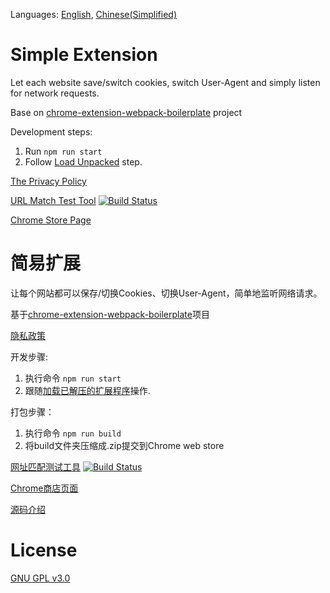 Languages: [English](#simple-extension), [Chinese(Simplified)](#简易扩展)

# Simple Extension
Let each website save/switch cookies, switch User-Agent and simply listen for network requests.

Base on [chrome-extension-webpack-boilerplate](https://github.com/samuelsimoes/chrome-extension-webpack-boilerplate) project

Development steps:
1. Run `npm run start`
2. Follow [Load Unpacked](https://developer.chrome.com/extensions/getstarted#manifest) step.


[The Privacy Policy](./PrivacyPolicy.md)


[URL Match Test Tool](https://gzlock.github.io/simple-extension) [![Build Status](https://travis-ci.org/gzlock/simple-extension.svg?branch=master)](https://travis-ci.org/gzlock/simple-extension)

[Chrome Store Page](https://chrome.google.com/webstore/detail/ofhbnimjijmnaigdfhhmhegnlmcbilba)




# 简易扩展
让每个网站都可以保存/切换Cookies、切换User-Agent，简单地监听网络请求。

基于[chrome-extension-webpack-boilerplate](https://github.com/samuelsimoes/chrome-extension-webpack-boilerplate)项目

[隐私政策](./PrivacyPolicy.md)

开发步骤:
1. 执行命令 `npm run start`
2. 跟随[加载已解压的扩展程序](https://developer.chrome.com/extensions/getstarted#manifest)操作.

打包步骤：
1. 执行命令 `npm run build`
2. 将build文件夹压缩成.zip提交到Chrome web store

[网址匹配测试工具](https://gzlock.github.io/simple-extension) [![Build Status](https://travis-ci.org/gzlock/simple-extension.svg?branch=master)](https://travis-ci.org/gzlock/simple-extension)

[Chrome商店页面](https://chrome.google.com/webstore/detail/ofhbnimjijmnaigdfhhmhegnlmcbilba)

[源码介绍](https://www.v2ex.com/t/531963)



# License
[GNU GPL v3.0](https://www.gnu.org/licenses/gpl-3.0.html)